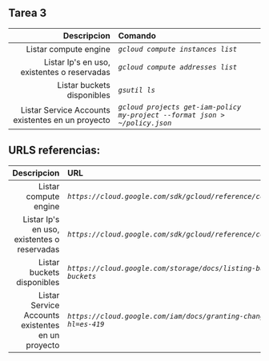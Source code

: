 ## Tarea 3
Descripcion | Comando
|---:|:---|
Listar compute engine | _```gcloud compute instances list```_
Listar Ip's en uso, existentes o reservadas | _```gcloud compute addresses list```_
Listar buckets disponibles | _```gsutil ls```_
Listar Service Accounts existentes en un proyecto | _```gcloud projects get-iam-policy my-project --format json > ~/policy.json```_


## URLS referencias:


Descripcion | URL
|---:|:---|
Listar compute engine | _```https://cloud.google.com/sdk/gcloud/reference/compute/instances/list```_
Listar Ip's en uso, existentes o reservadas | _```https://cloud.google.com/sdk/gcloud/reference/compute/addresses/list```_
Listar buckets disponibles | _```https://cloud.google.com/storage/docs/listing-buckets#cli-list-buckets```_
Listar Service Accounts existentes en un proyecto | _```https://cloud.google.com/iam/docs/granting-changing-revoking-access?hl=es-419```_

